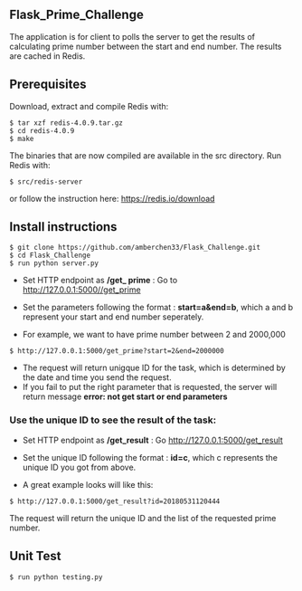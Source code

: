 ## Flask_Prime_Challenge
The application is for client to polls the server to get the results of calculating prime number between the start and end number. The results are cached in Redis. 

## Prerequisites

Download, extract and compile Redis with:

```$ wget http://download.redis.io/releases/redis-4.0.9.tar.gz
$ tar xzf redis-4.0.9.tar.gz
$ cd redis-4.0.9
$ make
```

The binaries that are now compiled are available in the src directory. Run Redis with:

```
$ src/redis-server
```
or follow the instruction here:
https://redis.io/download


## Install instructions
```
$ git clone https://github.com/amberchen33/Flask_Challenge.git
$ cd Flask_Challenge
$ run python server.py
```

* Set HTTP endpoint as **/get_ prime** : Go to http://127.0.0.1:5000//get_prime  
* Set the parameters following the format :
**start=a&end=b**, which a and b represent your start and end number seperately. 

* For example, we want to have prime number between 2 and 2000,000
```
$ http://127.0.0.1:5000/get_prime?start=2&end=2000000
```

* The request will return unigque ID for the task, which is determined by the date and time you send the request.
* If you fail to put the right parameter that is requested, the server will return message **error: not get start or end parameters**

### Use the unique ID to see the result of the task:
* Set HTTP endpoint as **/get_result** : Go http://127.0.0.1:5000/get_result
* Set the unique ID following the format :
**id=c**, which c represents the unique ID you got from above.

* A great example looks will like this:
```
$ http://127.0.0.1:5000/get_result?id=20180531120444
```
The request will return the unique ID and the list of the requested prime number.

## Unit Test
```
$ run python testing.py
```



